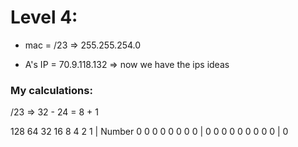 # Level 4:

- mac = /23 => 255.255.254.0

- A's IP = 70.9.118.132 => now we have the ips ideas


### My calculations:

/23 => 32 - 24 = 8 + 1


128    64    32    16    8    4    2    1    |  Number
  0     0     0     0    0    0    0    0    |    0
  0     0     0     0    0    0    0    0    |    0
